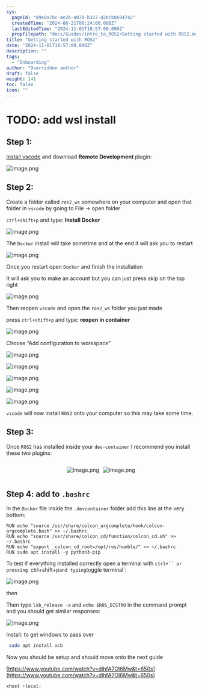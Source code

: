 ```yaml
---
sys:
  pageId: "89e0a78c-4e2b-4070-b327-d28cb0694742"
  createdTime: "2024-08-21T00:24:00.000Z"
  lastEditedTime: "2024-11-01T18:57:00.000Z"
  propFilepath: "docs/Guides/intro_to_ROS2/Getting started with ROS2.md"
title: "Getting started with ROS2"
date: "2024-11-01T18:57:00.000Z"
description: ""
tags:
  - "Onboarding"
author: "Overridden author"
draft: false
weight: 141
toc: false
icon: ""
---
```


# TODO: add wsl install

## Step 1:

[Install vscode](https://code.visualstudio.com/download) and download **Remote Development** plugin:

![image.png](https://prod-files-secure.s3.us-west-2.amazonaws.com/d518164a-d88e-44d1-a4ee-3adb3bd8bce0/efb52993-1881-4a40-b95e-6f020334f022/image.png?X-Amz-Algorithm=AWS4-HMAC-SHA256&X-Amz-Content-Sha256=UNSIGNED-PAYLOAD&X-Amz-Credential=ASIAZI2LB466YB4GRMPH%2F20250226%2Fus-west-2%2Fs3%2Faws4_request&X-Amz-Date=20250226T021223Z&X-Amz-Expires=3600&X-Amz-Security-Token=IQoJb3JpZ2luX2VjEBkaCXVzLXdlc3QtMiJGMEQCIBAeUbu0fnySEaesX7hnr6iMDqYwJW%2BouidQSvuNnw0TAiA5rhsTDtQ7VuMBuSPqFVp4ZnbhVjphj7l74kc9VVv6xyr%2FAwhREAAaDDYzNzQyMzE4MzgwNSIM9OBk1Tx3Izf4Sc%2FAKtwDBnHFLei4IKc9kQNyZgVBhDwy6usWnux6628DFRIL57E2kOCJsVUsuBI3VH0UBf17BbtGh4N7K9On9fYehxLbQcMdL2lIns7uak0cYYUevgL8ZL59NEENMdPdwhsEe8bmmPkJKjcrg%2F38JPQsu2SXTr4dyEB7YDt3pSH8cSpeeD8b4c5ULQkFydrMBNSqkIBiT8Z%2ByFAPoq9hEH2LtIvzqfAW22upV2c0Ly5lTpK7m7WpZk%2FdBjn0vN1SxjUNJTgKVeO3cAAVFvATGZo2mzMLNKo9cWN7LNGv%2B2dccbUFXe3izfGKomi5ZBg%2BzgsY%2F9Y7csPkysRq41TTVOZ95myRayzJzH3gm1%2BwchZ9Xx2F9rcXvA7QfT%2BHzGFiCd7lw0k1vshW6TXs0WrgNM2vGOYWQV6cMkDU68oNjUyazwLuuYSraeWG2Y1gazTectoIHDno%2BLjgyCM8DxryVdfs7Z1C%2BNQUFmhqbpix0npszHdazUp6pXqmH1JrTV6cbOXqfHH9cT8VyIrzSmDzVnw0ab7nKsHO0P11IQTgiuZeomXlfaK47c35OFJkzvhHKlGPSC27JzdMj7XofHTDjdWy1IG0S1exgee3cX8ZgrejP%2B3dWplUgivWm7Mwybp6s24w%2B7z5vQY6pgFY5V1ZP8xMy9%2FKI%2B%2Fn6VudbrvNx9xgddO1YkVgvOmvOeojVvDiXvg%2FJDmxkjz%2B0WFSMQQd7%2BGO1xEc5VyxPqV1SdwPkXNDrVK8nvdosTVFeVnXvhTFD15ke%2Fv3d0U76SibLiUy7GN49xdaQ7loPjKeHaI5gHwEN7tuVys60ORq0tGovU2s1nHxBTK7Ls1I3wLI6jOhdp9292M%2Bm1EMwwS8HZ0kokt1&X-Amz-Signature=52386c27a9b67ec03b740bc2c6c47a695a56363f693af5b415d48f062c9464f5&X-Amz-SignedHeaders=host&x-id=GetObject)

## Step 2:

Create a folder called `ros2_ws` somewhere on your computer and open that folder in `vscode` by going to File → open folder 

`ctrl+shift+p` and type: **Install Docker**

![image.png](https://prod-files-secure.s3.us-west-2.amazonaws.com/d518164a-d88e-44d1-a4ee-3adb3bd8bce0/2269dc0e-1cd5-47ff-bceb-c04ad9b2eab0/image.png?X-Amz-Algorithm=AWS4-HMAC-SHA256&X-Amz-Content-Sha256=UNSIGNED-PAYLOAD&X-Amz-Credential=ASIAZI2LB466YB4GRMPH%2F20250226%2Fus-west-2%2Fs3%2Faws4_request&X-Amz-Date=20250226T021223Z&X-Amz-Expires=3600&X-Amz-Security-Token=IQoJb3JpZ2luX2VjEBkaCXVzLXdlc3QtMiJGMEQCIBAeUbu0fnySEaesX7hnr6iMDqYwJW%2BouidQSvuNnw0TAiA5rhsTDtQ7VuMBuSPqFVp4ZnbhVjphj7l74kc9VVv6xyr%2FAwhREAAaDDYzNzQyMzE4MzgwNSIM9OBk1Tx3Izf4Sc%2FAKtwDBnHFLei4IKc9kQNyZgVBhDwy6usWnux6628DFRIL57E2kOCJsVUsuBI3VH0UBf17BbtGh4N7K9On9fYehxLbQcMdL2lIns7uak0cYYUevgL8ZL59NEENMdPdwhsEe8bmmPkJKjcrg%2F38JPQsu2SXTr4dyEB7YDt3pSH8cSpeeD8b4c5ULQkFydrMBNSqkIBiT8Z%2ByFAPoq9hEH2LtIvzqfAW22upV2c0Ly5lTpK7m7WpZk%2FdBjn0vN1SxjUNJTgKVeO3cAAVFvATGZo2mzMLNKo9cWN7LNGv%2B2dccbUFXe3izfGKomi5ZBg%2BzgsY%2F9Y7csPkysRq41TTVOZ95myRayzJzH3gm1%2BwchZ9Xx2F9rcXvA7QfT%2BHzGFiCd7lw0k1vshW6TXs0WrgNM2vGOYWQV6cMkDU68oNjUyazwLuuYSraeWG2Y1gazTectoIHDno%2BLjgyCM8DxryVdfs7Z1C%2BNQUFmhqbpix0npszHdazUp6pXqmH1JrTV6cbOXqfHH9cT8VyIrzSmDzVnw0ab7nKsHO0P11IQTgiuZeomXlfaK47c35OFJkzvhHKlGPSC27JzdMj7XofHTDjdWy1IG0S1exgee3cX8ZgrejP%2B3dWplUgivWm7Mwybp6s24w%2B7z5vQY6pgFY5V1ZP8xMy9%2FKI%2B%2Fn6VudbrvNx9xgddO1YkVgvOmvOeojVvDiXvg%2FJDmxkjz%2B0WFSMQQd7%2BGO1xEc5VyxPqV1SdwPkXNDrVK8nvdosTVFeVnXvhTFD15ke%2Fv3d0U76SibLiUy7GN49xdaQ7loPjKeHaI5gHwEN7tuVys60ORq0tGovU2s1nHxBTK7Ls1I3wLI6jOhdp9292M%2Bm1EMwwS8HZ0kokt1&X-Amz-Signature=9815f69ffe36345fd6b87988b7ab8b031cd2e1c7642994675401f938d3d1ee87&X-Amz-SignedHeaders=host&x-id=GetObject)

The `Docker` install will take sometime and at the end it will ask you to restart

![image.png](https://prod-files-secure.s3.us-west-2.amazonaws.com/d518164a-d88e-44d1-a4ee-3adb3bd8bce0/ed233f78-be33-4b1f-b89c-9c346c0e961e/image.png?X-Amz-Algorithm=AWS4-HMAC-SHA256&X-Amz-Content-Sha256=UNSIGNED-PAYLOAD&X-Amz-Credential=ASIAZI2LB466YB4GRMPH%2F20250226%2Fus-west-2%2Fs3%2Faws4_request&X-Amz-Date=20250226T021223Z&X-Amz-Expires=3600&X-Amz-Security-Token=IQoJb3JpZ2luX2VjEBkaCXVzLXdlc3QtMiJGMEQCIBAeUbu0fnySEaesX7hnr6iMDqYwJW%2BouidQSvuNnw0TAiA5rhsTDtQ7VuMBuSPqFVp4ZnbhVjphj7l74kc9VVv6xyr%2FAwhREAAaDDYzNzQyMzE4MzgwNSIM9OBk1Tx3Izf4Sc%2FAKtwDBnHFLei4IKc9kQNyZgVBhDwy6usWnux6628DFRIL57E2kOCJsVUsuBI3VH0UBf17BbtGh4N7K9On9fYehxLbQcMdL2lIns7uak0cYYUevgL8ZL59NEENMdPdwhsEe8bmmPkJKjcrg%2F38JPQsu2SXTr4dyEB7YDt3pSH8cSpeeD8b4c5ULQkFydrMBNSqkIBiT8Z%2ByFAPoq9hEH2LtIvzqfAW22upV2c0Ly5lTpK7m7WpZk%2FdBjn0vN1SxjUNJTgKVeO3cAAVFvATGZo2mzMLNKo9cWN7LNGv%2B2dccbUFXe3izfGKomi5ZBg%2BzgsY%2F9Y7csPkysRq41TTVOZ95myRayzJzH3gm1%2BwchZ9Xx2F9rcXvA7QfT%2BHzGFiCd7lw0k1vshW6TXs0WrgNM2vGOYWQV6cMkDU68oNjUyazwLuuYSraeWG2Y1gazTectoIHDno%2BLjgyCM8DxryVdfs7Z1C%2BNQUFmhqbpix0npszHdazUp6pXqmH1JrTV6cbOXqfHH9cT8VyIrzSmDzVnw0ab7nKsHO0P11IQTgiuZeomXlfaK47c35OFJkzvhHKlGPSC27JzdMj7XofHTDjdWy1IG0S1exgee3cX8ZgrejP%2B3dWplUgivWm7Mwybp6s24w%2B7z5vQY6pgFY5V1ZP8xMy9%2FKI%2B%2Fn6VudbrvNx9xgddO1YkVgvOmvOeojVvDiXvg%2FJDmxkjz%2B0WFSMQQd7%2BGO1xEc5VyxPqV1SdwPkXNDrVK8nvdosTVFeVnXvhTFD15ke%2Fv3d0U76SibLiUy7GN49xdaQ7loPjKeHaI5gHwEN7tuVys60ORq0tGovU2s1nHxBTK7Ls1I3wLI6jOhdp9292M%2Bm1EMwwS8HZ0kokt1&X-Amz-Signature=7caa5b38ab3342131af54db94696f16bf729940c86dee53c675f09c11b44f60f&X-Amz-SignedHeaders=host&x-id=GetObject)

Once you restart open `Docker` and finish the installation

It will ask you to make an account but you can just press skip on the top right

![image.png](https://prod-files-secure.s3.us-west-2.amazonaws.com/d518164a-d88e-44d1-a4ee-3adb3bd8bce0/21010ad9-1659-4fd9-9f59-9932a09b2a3d/image.png?X-Amz-Algorithm=AWS4-HMAC-SHA256&X-Amz-Content-Sha256=UNSIGNED-PAYLOAD&X-Amz-Credential=ASIAZI2LB466YB4GRMPH%2F20250226%2Fus-west-2%2Fs3%2Faws4_request&X-Amz-Date=20250226T021223Z&X-Amz-Expires=3600&X-Amz-Security-Token=IQoJb3JpZ2luX2VjEBkaCXVzLXdlc3QtMiJGMEQCIBAeUbu0fnySEaesX7hnr6iMDqYwJW%2BouidQSvuNnw0TAiA5rhsTDtQ7VuMBuSPqFVp4ZnbhVjphj7l74kc9VVv6xyr%2FAwhREAAaDDYzNzQyMzE4MzgwNSIM9OBk1Tx3Izf4Sc%2FAKtwDBnHFLei4IKc9kQNyZgVBhDwy6usWnux6628DFRIL57E2kOCJsVUsuBI3VH0UBf17BbtGh4N7K9On9fYehxLbQcMdL2lIns7uak0cYYUevgL8ZL59NEENMdPdwhsEe8bmmPkJKjcrg%2F38JPQsu2SXTr4dyEB7YDt3pSH8cSpeeD8b4c5ULQkFydrMBNSqkIBiT8Z%2ByFAPoq9hEH2LtIvzqfAW22upV2c0Ly5lTpK7m7WpZk%2FdBjn0vN1SxjUNJTgKVeO3cAAVFvATGZo2mzMLNKo9cWN7LNGv%2B2dccbUFXe3izfGKomi5ZBg%2BzgsY%2F9Y7csPkysRq41TTVOZ95myRayzJzH3gm1%2BwchZ9Xx2F9rcXvA7QfT%2BHzGFiCd7lw0k1vshW6TXs0WrgNM2vGOYWQV6cMkDU68oNjUyazwLuuYSraeWG2Y1gazTectoIHDno%2BLjgyCM8DxryVdfs7Z1C%2BNQUFmhqbpix0npszHdazUp6pXqmH1JrTV6cbOXqfHH9cT8VyIrzSmDzVnw0ab7nKsHO0P11IQTgiuZeomXlfaK47c35OFJkzvhHKlGPSC27JzdMj7XofHTDjdWy1IG0S1exgee3cX8ZgrejP%2B3dWplUgivWm7Mwybp6s24w%2B7z5vQY6pgFY5V1ZP8xMy9%2FKI%2B%2Fn6VudbrvNx9xgddO1YkVgvOmvOeojVvDiXvg%2FJDmxkjz%2B0WFSMQQd7%2BGO1xEc5VyxPqV1SdwPkXNDrVK8nvdosTVFeVnXvhTFD15ke%2Fv3d0U76SibLiUy7GN49xdaQ7loPjKeHaI5gHwEN7tuVys60ORq0tGovU2s1nHxBTK7Ls1I3wLI6jOhdp9292M%2Bm1EMwwS8HZ0kokt1&X-Amz-Signature=f8b169e5e04309f979fa8bc7b8d296c44d58d7e3ba5414d46b0901854bfd0707&X-Amz-SignedHeaders=host&x-id=GetObject)

Then reopen `vscode` and open the `ros2_ws` folder you just made

press `ctrl+shift+p` and type: **reopen in container**

![image.png](https://prod-files-secure.s3.us-west-2.amazonaws.com/d518164a-d88e-44d1-a4ee-3adb3bd8bce0/4e93b8c2-41ad-488c-8095-c74205196118/image.png?X-Amz-Algorithm=AWS4-HMAC-SHA256&X-Amz-Content-Sha256=UNSIGNED-PAYLOAD&X-Amz-Credential=ASIAZI2LB466YB4GRMPH%2F20250226%2Fus-west-2%2Fs3%2Faws4_request&X-Amz-Date=20250226T021223Z&X-Amz-Expires=3600&X-Amz-Security-Token=IQoJb3JpZ2luX2VjEBkaCXVzLXdlc3QtMiJGMEQCIBAeUbu0fnySEaesX7hnr6iMDqYwJW%2BouidQSvuNnw0TAiA5rhsTDtQ7VuMBuSPqFVp4ZnbhVjphj7l74kc9VVv6xyr%2FAwhREAAaDDYzNzQyMzE4MzgwNSIM9OBk1Tx3Izf4Sc%2FAKtwDBnHFLei4IKc9kQNyZgVBhDwy6usWnux6628DFRIL57E2kOCJsVUsuBI3VH0UBf17BbtGh4N7K9On9fYehxLbQcMdL2lIns7uak0cYYUevgL8ZL59NEENMdPdwhsEe8bmmPkJKjcrg%2F38JPQsu2SXTr4dyEB7YDt3pSH8cSpeeD8b4c5ULQkFydrMBNSqkIBiT8Z%2ByFAPoq9hEH2LtIvzqfAW22upV2c0Ly5lTpK7m7WpZk%2FdBjn0vN1SxjUNJTgKVeO3cAAVFvATGZo2mzMLNKo9cWN7LNGv%2B2dccbUFXe3izfGKomi5ZBg%2BzgsY%2F9Y7csPkysRq41TTVOZ95myRayzJzH3gm1%2BwchZ9Xx2F9rcXvA7QfT%2BHzGFiCd7lw0k1vshW6TXs0WrgNM2vGOYWQV6cMkDU68oNjUyazwLuuYSraeWG2Y1gazTectoIHDno%2BLjgyCM8DxryVdfs7Z1C%2BNQUFmhqbpix0npszHdazUp6pXqmH1JrTV6cbOXqfHH9cT8VyIrzSmDzVnw0ab7nKsHO0P11IQTgiuZeomXlfaK47c35OFJkzvhHKlGPSC27JzdMj7XofHTDjdWy1IG0S1exgee3cX8ZgrejP%2B3dWplUgivWm7Mwybp6s24w%2B7z5vQY6pgFY5V1ZP8xMy9%2FKI%2B%2Fn6VudbrvNx9xgddO1YkVgvOmvOeojVvDiXvg%2FJDmxkjz%2B0WFSMQQd7%2BGO1xEc5VyxPqV1SdwPkXNDrVK8nvdosTVFeVnXvhTFD15ke%2Fv3d0U76SibLiUy7GN49xdaQ7loPjKeHaI5gHwEN7tuVys60ORq0tGovU2s1nHxBTK7Ls1I3wLI6jOhdp9292M%2Bm1EMwwS8HZ0kokt1&X-Amz-Signature=5e7087b1ee9808c50572981935152c048944513d73bcb74da3c6b7030937146e&X-Amz-SignedHeaders=host&x-id=GetObject)

Choose “Add configuration to workspace”

![image.png](https://prod-files-secure.s3.us-west-2.amazonaws.com/d518164a-d88e-44d1-a4ee-3adb3bd8bce0/9560b282-5060-4989-ba37-97e7b2c22476/image.png?X-Amz-Algorithm=AWS4-HMAC-SHA256&X-Amz-Content-Sha256=UNSIGNED-PAYLOAD&X-Amz-Credential=ASIAZI2LB466YB4GRMPH%2F20250226%2Fus-west-2%2Fs3%2Faws4_request&X-Amz-Date=20250226T021223Z&X-Amz-Expires=3600&X-Amz-Security-Token=IQoJb3JpZ2luX2VjEBkaCXVzLXdlc3QtMiJGMEQCIBAeUbu0fnySEaesX7hnr6iMDqYwJW%2BouidQSvuNnw0TAiA5rhsTDtQ7VuMBuSPqFVp4ZnbhVjphj7l74kc9VVv6xyr%2FAwhREAAaDDYzNzQyMzE4MzgwNSIM9OBk1Tx3Izf4Sc%2FAKtwDBnHFLei4IKc9kQNyZgVBhDwy6usWnux6628DFRIL57E2kOCJsVUsuBI3VH0UBf17BbtGh4N7K9On9fYehxLbQcMdL2lIns7uak0cYYUevgL8ZL59NEENMdPdwhsEe8bmmPkJKjcrg%2F38JPQsu2SXTr4dyEB7YDt3pSH8cSpeeD8b4c5ULQkFydrMBNSqkIBiT8Z%2ByFAPoq9hEH2LtIvzqfAW22upV2c0Ly5lTpK7m7WpZk%2FdBjn0vN1SxjUNJTgKVeO3cAAVFvATGZo2mzMLNKo9cWN7LNGv%2B2dccbUFXe3izfGKomi5ZBg%2BzgsY%2F9Y7csPkysRq41TTVOZ95myRayzJzH3gm1%2BwchZ9Xx2F9rcXvA7QfT%2BHzGFiCd7lw0k1vshW6TXs0WrgNM2vGOYWQV6cMkDU68oNjUyazwLuuYSraeWG2Y1gazTectoIHDno%2BLjgyCM8DxryVdfs7Z1C%2BNQUFmhqbpix0npszHdazUp6pXqmH1JrTV6cbOXqfHH9cT8VyIrzSmDzVnw0ab7nKsHO0P11IQTgiuZeomXlfaK47c35OFJkzvhHKlGPSC27JzdMj7XofHTDjdWy1IG0S1exgee3cX8ZgrejP%2B3dWplUgivWm7Mwybp6s24w%2B7z5vQY6pgFY5V1ZP8xMy9%2FKI%2B%2Fn6VudbrvNx9xgddO1YkVgvOmvOeojVvDiXvg%2FJDmxkjz%2B0WFSMQQd7%2BGO1xEc5VyxPqV1SdwPkXNDrVK8nvdosTVFeVnXvhTFD15ke%2Fv3d0U76SibLiUy7GN49xdaQ7loPjKeHaI5gHwEN7tuVys60ORq0tGovU2s1nHxBTK7Ls1I3wLI6jOhdp9292M%2Bm1EMwwS8HZ0kokt1&X-Amz-Signature=72b350058e8602c972e71d4c1f8352a9731ef3f809f56fa759d51a1c82ae4ac2&X-Amz-SignedHeaders=host&x-id=GetObject)

![image.png](https://prod-files-secure.s3.us-west-2.amazonaws.com/d518164a-d88e-44d1-a4ee-3adb3bd8bce0/2ee63f81-886b-48e8-a553-dc6e5eac99e4/image.png?X-Amz-Algorithm=AWS4-HMAC-SHA256&X-Amz-Content-Sha256=UNSIGNED-PAYLOAD&X-Amz-Credential=ASIAZI2LB466YB4GRMPH%2F20250226%2Fus-west-2%2Fs3%2Faws4_request&X-Amz-Date=20250226T021223Z&X-Amz-Expires=3600&X-Amz-Security-Token=IQoJb3JpZ2luX2VjEBkaCXVzLXdlc3QtMiJGMEQCIBAeUbu0fnySEaesX7hnr6iMDqYwJW%2BouidQSvuNnw0TAiA5rhsTDtQ7VuMBuSPqFVp4ZnbhVjphj7l74kc9VVv6xyr%2FAwhREAAaDDYzNzQyMzE4MzgwNSIM9OBk1Tx3Izf4Sc%2FAKtwDBnHFLei4IKc9kQNyZgVBhDwy6usWnux6628DFRIL57E2kOCJsVUsuBI3VH0UBf17BbtGh4N7K9On9fYehxLbQcMdL2lIns7uak0cYYUevgL8ZL59NEENMdPdwhsEe8bmmPkJKjcrg%2F38JPQsu2SXTr4dyEB7YDt3pSH8cSpeeD8b4c5ULQkFydrMBNSqkIBiT8Z%2ByFAPoq9hEH2LtIvzqfAW22upV2c0Ly5lTpK7m7WpZk%2FdBjn0vN1SxjUNJTgKVeO3cAAVFvATGZo2mzMLNKo9cWN7LNGv%2B2dccbUFXe3izfGKomi5ZBg%2BzgsY%2F9Y7csPkysRq41TTVOZ95myRayzJzH3gm1%2BwchZ9Xx2F9rcXvA7QfT%2BHzGFiCd7lw0k1vshW6TXs0WrgNM2vGOYWQV6cMkDU68oNjUyazwLuuYSraeWG2Y1gazTectoIHDno%2BLjgyCM8DxryVdfs7Z1C%2BNQUFmhqbpix0npszHdazUp6pXqmH1JrTV6cbOXqfHH9cT8VyIrzSmDzVnw0ab7nKsHO0P11IQTgiuZeomXlfaK47c35OFJkzvhHKlGPSC27JzdMj7XofHTDjdWy1IG0S1exgee3cX8ZgrejP%2B3dWplUgivWm7Mwybp6s24w%2B7z5vQY6pgFY5V1ZP8xMy9%2FKI%2B%2Fn6VudbrvNx9xgddO1YkVgvOmvOeojVvDiXvg%2FJDmxkjz%2B0WFSMQQd7%2BGO1xEc5VyxPqV1SdwPkXNDrVK8nvdosTVFeVnXvhTFD15ke%2Fv3d0U76SibLiUy7GN49xdaQ7loPjKeHaI5gHwEN7tuVys60ORq0tGovU2s1nHxBTK7Ls1I3wLI6jOhdp9292M%2Bm1EMwwS8HZ0kokt1&X-Amz-Signature=38ce291ac4a37bcc02c6f84ff167413f3e8a784696d12605d7fbd3e201246dc5&X-Amz-SignedHeaders=host&x-id=GetObject)

![image.png](https://prod-files-secure.s3.us-west-2.amazonaws.com/d518164a-d88e-44d1-a4ee-3adb3bd8bce0/ae1580b2-b048-407e-aed9-b584224a7a04/image.png?X-Amz-Algorithm=AWS4-HMAC-SHA256&X-Amz-Content-Sha256=UNSIGNED-PAYLOAD&X-Amz-Credential=ASIAZI2LB466YB4GRMPH%2F20250226%2Fus-west-2%2Fs3%2Faws4_request&X-Amz-Date=20250226T021223Z&X-Amz-Expires=3600&X-Amz-Security-Token=IQoJb3JpZ2luX2VjEBkaCXVzLXdlc3QtMiJGMEQCIBAeUbu0fnySEaesX7hnr6iMDqYwJW%2BouidQSvuNnw0TAiA5rhsTDtQ7VuMBuSPqFVp4ZnbhVjphj7l74kc9VVv6xyr%2FAwhREAAaDDYzNzQyMzE4MzgwNSIM9OBk1Tx3Izf4Sc%2FAKtwDBnHFLei4IKc9kQNyZgVBhDwy6usWnux6628DFRIL57E2kOCJsVUsuBI3VH0UBf17BbtGh4N7K9On9fYehxLbQcMdL2lIns7uak0cYYUevgL8ZL59NEENMdPdwhsEe8bmmPkJKjcrg%2F38JPQsu2SXTr4dyEB7YDt3pSH8cSpeeD8b4c5ULQkFydrMBNSqkIBiT8Z%2ByFAPoq9hEH2LtIvzqfAW22upV2c0Ly5lTpK7m7WpZk%2FdBjn0vN1SxjUNJTgKVeO3cAAVFvATGZo2mzMLNKo9cWN7LNGv%2B2dccbUFXe3izfGKomi5ZBg%2BzgsY%2F9Y7csPkysRq41TTVOZ95myRayzJzH3gm1%2BwchZ9Xx2F9rcXvA7QfT%2BHzGFiCd7lw0k1vshW6TXs0WrgNM2vGOYWQV6cMkDU68oNjUyazwLuuYSraeWG2Y1gazTectoIHDno%2BLjgyCM8DxryVdfs7Z1C%2BNQUFmhqbpix0npszHdazUp6pXqmH1JrTV6cbOXqfHH9cT8VyIrzSmDzVnw0ab7nKsHO0P11IQTgiuZeomXlfaK47c35OFJkzvhHKlGPSC27JzdMj7XofHTDjdWy1IG0S1exgee3cX8ZgrejP%2B3dWplUgivWm7Mwybp6s24w%2B7z5vQY6pgFY5V1ZP8xMy9%2FKI%2B%2Fn6VudbrvNx9xgddO1YkVgvOmvOeojVvDiXvg%2FJDmxkjz%2B0WFSMQQd7%2BGO1xEc5VyxPqV1SdwPkXNDrVK8nvdosTVFeVnXvhTFD15ke%2Fv3d0U76SibLiUy7GN49xdaQ7loPjKeHaI5gHwEN7tuVys60ORq0tGovU2s1nHxBTK7Ls1I3wLI6jOhdp9292M%2Bm1EMwwS8HZ0kokt1&X-Amz-Signature=d1f4cf7793ad4b90dff06223b6955e33c6ca72b0e784d54e1bddb03c76ecd868&X-Amz-SignedHeaders=host&x-id=GetObject)

![image.png](https://prod-files-secure.s3.us-west-2.amazonaws.com/d518164a-d88e-44d1-a4ee-3adb3bd8bce0/53255b28-f75e-430f-b9e3-c0ac8577e42b/image.png?X-Amz-Algorithm=AWS4-HMAC-SHA256&X-Amz-Content-Sha256=UNSIGNED-PAYLOAD&X-Amz-Credential=ASIAZI2LB466YB4GRMPH%2F20250226%2Fus-west-2%2Fs3%2Faws4_request&X-Amz-Date=20250226T021223Z&X-Amz-Expires=3600&X-Amz-Security-Token=IQoJb3JpZ2luX2VjEBkaCXVzLXdlc3QtMiJGMEQCIBAeUbu0fnySEaesX7hnr6iMDqYwJW%2BouidQSvuNnw0TAiA5rhsTDtQ7VuMBuSPqFVp4ZnbhVjphj7l74kc9VVv6xyr%2FAwhREAAaDDYzNzQyMzE4MzgwNSIM9OBk1Tx3Izf4Sc%2FAKtwDBnHFLei4IKc9kQNyZgVBhDwy6usWnux6628DFRIL57E2kOCJsVUsuBI3VH0UBf17BbtGh4N7K9On9fYehxLbQcMdL2lIns7uak0cYYUevgL8ZL59NEENMdPdwhsEe8bmmPkJKjcrg%2F38JPQsu2SXTr4dyEB7YDt3pSH8cSpeeD8b4c5ULQkFydrMBNSqkIBiT8Z%2ByFAPoq9hEH2LtIvzqfAW22upV2c0Ly5lTpK7m7WpZk%2FdBjn0vN1SxjUNJTgKVeO3cAAVFvATGZo2mzMLNKo9cWN7LNGv%2B2dccbUFXe3izfGKomi5ZBg%2BzgsY%2F9Y7csPkysRq41TTVOZ95myRayzJzH3gm1%2BwchZ9Xx2F9rcXvA7QfT%2BHzGFiCd7lw0k1vshW6TXs0WrgNM2vGOYWQV6cMkDU68oNjUyazwLuuYSraeWG2Y1gazTectoIHDno%2BLjgyCM8DxryVdfs7Z1C%2BNQUFmhqbpix0npszHdazUp6pXqmH1JrTV6cbOXqfHH9cT8VyIrzSmDzVnw0ab7nKsHO0P11IQTgiuZeomXlfaK47c35OFJkzvhHKlGPSC27JzdMj7XofHTDjdWy1IG0S1exgee3cX8ZgrejP%2B3dWplUgivWm7Mwybp6s24w%2B7z5vQY6pgFY5V1ZP8xMy9%2FKI%2B%2Fn6VudbrvNx9xgddO1YkVgvOmvOeojVvDiXvg%2FJDmxkjz%2B0WFSMQQd7%2BGO1xEc5VyxPqV1SdwPkXNDrVK8nvdosTVFeVnXvhTFD15ke%2Fv3d0U76SibLiUy7GN49xdaQ7loPjKeHaI5gHwEN7tuVys60ORq0tGovU2s1nHxBTK7Ls1I3wLI6jOhdp9292M%2Bm1EMwwS8HZ0kokt1&X-Amz-Signature=0dcbfa8e968fff5635e1ee41f6e0e6ff870ce7a390f813bbecc7e52cdcc8f9f6&X-Amz-SignedHeaders=host&x-id=GetObject)

![image.png](https://prod-files-secure.s3.us-west-2.amazonaws.com/d518164a-d88e-44d1-a4ee-3adb3bd8bce0/7c562767-5af9-4ffb-97d1-327bcdf4ee00/image.png?X-Amz-Algorithm=AWS4-HMAC-SHA256&X-Amz-Content-Sha256=UNSIGNED-PAYLOAD&X-Amz-Credential=ASIAZI2LB466YB4GRMPH%2F20250226%2Fus-west-2%2Fs3%2Faws4_request&X-Amz-Date=20250226T021223Z&X-Amz-Expires=3600&X-Amz-Security-Token=IQoJb3JpZ2luX2VjEBkaCXVzLXdlc3QtMiJGMEQCIBAeUbu0fnySEaesX7hnr6iMDqYwJW%2BouidQSvuNnw0TAiA5rhsTDtQ7VuMBuSPqFVp4ZnbhVjphj7l74kc9VVv6xyr%2FAwhREAAaDDYzNzQyMzE4MzgwNSIM9OBk1Tx3Izf4Sc%2FAKtwDBnHFLei4IKc9kQNyZgVBhDwy6usWnux6628DFRIL57E2kOCJsVUsuBI3VH0UBf17BbtGh4N7K9On9fYehxLbQcMdL2lIns7uak0cYYUevgL8ZL59NEENMdPdwhsEe8bmmPkJKjcrg%2F38JPQsu2SXTr4dyEB7YDt3pSH8cSpeeD8b4c5ULQkFydrMBNSqkIBiT8Z%2ByFAPoq9hEH2LtIvzqfAW22upV2c0Ly5lTpK7m7WpZk%2FdBjn0vN1SxjUNJTgKVeO3cAAVFvATGZo2mzMLNKo9cWN7LNGv%2B2dccbUFXe3izfGKomi5ZBg%2BzgsY%2F9Y7csPkysRq41TTVOZ95myRayzJzH3gm1%2BwchZ9Xx2F9rcXvA7QfT%2BHzGFiCd7lw0k1vshW6TXs0WrgNM2vGOYWQV6cMkDU68oNjUyazwLuuYSraeWG2Y1gazTectoIHDno%2BLjgyCM8DxryVdfs7Z1C%2BNQUFmhqbpix0npszHdazUp6pXqmH1JrTV6cbOXqfHH9cT8VyIrzSmDzVnw0ab7nKsHO0P11IQTgiuZeomXlfaK47c35OFJkzvhHKlGPSC27JzdMj7XofHTDjdWy1IG0S1exgee3cX8ZgrejP%2B3dWplUgivWm7Mwybp6s24w%2B7z5vQY6pgFY5V1ZP8xMy9%2FKI%2B%2Fn6VudbrvNx9xgddO1YkVgvOmvOeojVvDiXvg%2FJDmxkjz%2B0WFSMQQd7%2BGO1xEc5VyxPqV1SdwPkXNDrVK8nvdosTVFeVnXvhTFD15ke%2Fv3d0U76SibLiUy7GN49xdaQ7loPjKeHaI5gHwEN7tuVys60ORq0tGovU2s1nHxBTK7Ls1I3wLI6jOhdp9292M%2Bm1EMwwS8HZ0kokt1&X-Amz-Signature=a5789db7a3950846eac4ede3f7cda2e9295359df48701a760cc3f1ec222a21d3&X-Amz-SignedHeaders=host&x-id=GetObject)

`vscode` will now install `ROS2` onto your computer so this may take some time.

## Step 3:

Once `ROS2` has installed inside your `dev-container` I recommend you install these two plugins:

<div style="display: flex;flex-direction: row; column-gap:10px; max-width: 630px;justify-content: center;">
<div>

![image.png](https://prod-files-secure.s3.us-west-2.amazonaws.com/d518164a-d88e-44d1-a4ee-3adb3bd8bce0/3fc3d550-5a54-4ba1-ba6b-faa01cdb7369/image.png?X-Amz-Algorithm=AWS4-HMAC-SHA256&X-Amz-Content-Sha256=UNSIGNED-PAYLOAD&X-Amz-Credential=ASIAZI2LB466QGL2WSDX%2F20250226%2Fus-west-2%2Fs3%2Faws4_request&X-Amz-Date=20250226T021226Z&X-Amz-Expires=3600&X-Amz-Security-Token=IQoJb3JpZ2luX2VjEBkaCXVzLXdlc3QtMiJGMEQCIFy%2B%2FzpaDlj2yS9aSZCVy0mc2Ejvbl1JFwy2fR657E33AiA%2FcZWI2Gwd4aE1RVVxIZbehFXNb%2BtAcrMJU6Oo1mPciCr%2FAwhREAAaDDYzNzQyMzE4MzgwNSIMkDtA7rqT0%2BqYIYsMKtwDoO%2BylvvQc1qE1V9%2Fk%2B4egzLL1VhvaloLO86uJ%2B5qG9KNoG7JGccizfWAlzAn%2B%2FZDHoCU%2BpY2N9TwxG5s1l%2FsRAfu9oWTrLFyY8YFQEBLcyP10OwKxX14fjO9HE2atUqFlGkoGyTcSlw5RnfUgUFZpK1xjbrAKtvSxn6kLKs8QUHiJ1kgRgrQ45xK5KL%2B7hVPi0bbPbGa1coBvDHao1j%2BeCa850Q5kTD%2B3L09DGD3raDoQW1WU%2BeqK7gRQMTkzc89amRYdbj56e2jbeDHlC%2BmfhPIJrtAD7O%2B3wO10vgGK%2FUla%2BdtoDoGreL2dvGg5E%2BCQZA%2Fql5uIfRJk6QO1iP3G%2F4RMtUEpJJGO3VPrUVZ%2B89KDG4ZWpk0oLvJyCGlTu%2B%2B5%2FLryfrb%2FcJEEAezF8Qu9Y9cXvNoEL0p2TfZ3Eqkr%2FVr7A4HEjd%2FwEe6YMNy0H3n5ScqG6Czmk46HJJs5t7MfisKd2LH188gBy3rRtKCah7ZhTrmDMdxtI%2BklUih%2B19oYHNHA7ZY0CafoShq%2BdOyI%2F0tgTJWQveewkDLDmY9hUxlap1Ua5f8xGLFEj5G78eklZiCOY5YqmPRviMu%2Bb0hIupylunUYCVPCqtIJV1nd4AOAU39y7WI86kwETIw57z5vQY6pgGf%2BTSsw1PG2aOSkcpZUp8xZvZuGkjYBA6kDHn%2BDhfztdWUWAV3cBgCAaB6C9dve6LJXPnVHdST8fKhuZHuwrBja%2BfNbks%2Fs4TdO4LobmvQiY2kJ7a0RhQK%2FLjCArTOuZJW3s26oNMYRqvWVg5QFBAHRERhNZC3O1gzjDljYrQ8Rk1fsG5AYHvGI9RT7FIm5Rn%2F3d5m5QLjGpHK6jdhykX0BKbtuABN&X-Amz-Signature=c93fe1c91bd9df6f681e5d790b089a0d30f1fc55d564a0c69938c5a12b2c2bd0&X-Amz-SignedHeaders=host&x-id=GetObject)

</div>
<div>

![image.png](https://prod-files-secure.s3.us-west-2.amazonaws.com/d518164a-d88e-44d1-a4ee-3adb3bd8bce0/d994cc66-13c2-4093-a5a3-f84cf4601a82/image.png?X-Amz-Algorithm=AWS4-HMAC-SHA256&X-Amz-Content-Sha256=UNSIGNED-PAYLOAD&X-Amz-Credential=ASIAZI2LB4664MATCO6V%2F20250226%2Fus-west-2%2Fs3%2Faws4_request&X-Amz-Date=20250226T021227Z&X-Amz-Expires=3600&X-Amz-Security-Token=IQoJb3JpZ2luX2VjEBkaCXVzLXdlc3QtMiJHMEUCIQCVjJrKiEb6Iw%2BTIbK1S9DqxgI1IWMTJkCMCZUeGJEfmwIgcGcSVtXj8%2Fc%2BI%2FpxaU4psOygwoFyMLTYgn1fa4p0hd0q%2FwMIURAAGgw2Mzc0MjMxODM4MDUiDDaQWHLmd4vjosNj5SrcAzsK%2FN7fRfYfGgt3iUNGEZo3cZ%2FCXGKPPKOAc5MBx12tL7E1h3IfTLl%2FhujdAIN%2BROYrXgyHXmNQxlSWOKXxBzRURXwzm3z%2FTo4JZbELR0oA6M%2FLoInOu7OpAORBABeZzR4euqlcpj6O0p9MrevzssRwPCTkRItU5ZdYAUi0YpJLeb77fJCm7OnSzKwMMfksy6H82dSewOWZioK1VA1dDcvsB6zk1WabwB3FQi5aO1em5EONf14xz7DBzeY%2BS7hfp9rGQq8DazLD4c%2Bmpvh%2BTNvljtvfVtBIjuw5pp8pLMP0LloPY%2BSzIBvswllj2Yy%2FMsWnv65rykDYA7H9raR2eIk9ke3z%2FFFh8TEgfLG3MbXFfBGes3uKzZsHWkovYToKy6hymfLFoZ8CYwIO07nYo2UlNZDNymIQWmdssDDciuViHIqd1KkGmln0SCSs%2FvRLnkV7DLh22qioGEtGF81kICBTDfWKOS4cjisEaQuEY0KcvmSmgZTV09mmGZiIjIJYMC1lqS7ofV95lWHIbZWDR%2BZAwE7fB7XnSdeJwiAILIL8rXWN37JUWIdwXvnc3y7ZncnahTjJjjWQnCWtlusj%2BLgecKH0%2BqAJMBDrQTxhmJc%2BGTzExrcGfm2IrlkSMIW9%2Bb0GOqUBI25ymfhob9dcy8f2Xa1vssN%2FvtJyRULDIupJ25LdXOVTlMSdi2QCyiOPKkjbkw4kKjst7DZPpDmaOhFOOI5nqmcd7gW7bMtGtxErercEYIpM%2FxZaKG0bQc7WWprLSmjX7exaRSiLVGO98zmakGcwkQyZferiFgXX%2FoMoSdKOySojiOx5WgIKAddmTjMG%2FIpg5%2FQOADYK36u1cfvR1hygHAj1UjJc&X-Amz-Signature=0f8f38c3455daf6e827b711e1f483c0fb976d1969291a59efa8d83f10e0d2376&X-Amz-SignedHeaders=host&x-id=GetObject)

</div>
</div>

## Step 4: add to `.bashrc`

In the `Docker` file inside the `.devcontainer` folder add this line at the very bottom: 

```docker
RUN echo "source /usr/share/colcon_argcomplete/hook/colcon-argcomplete.bash" >> ~/.bashrc
RUN echo "source /usr/share/colcon_cd/function/colcon_cd.sh" >> ~/.bashrc
RUN echo "export _colcon_cd_root=/opt/ros/humble/" >> ~/.bashrc
RUN sudo apt install -y python3-pip 
```

To test if everything installed correctly open a terminal with `ctrl+`` or pressing `ctrl+shift+p` and typing `toggle terminal`:

![image.png](https://prod-files-secure.s3.us-west-2.amazonaws.com/d518164a-d88e-44d1-a4ee-3adb3bd8bce0/6a4943d8-b04e-4c02-9a58-775f3384d1a5/image.png?X-Amz-Algorithm=AWS4-HMAC-SHA256&X-Amz-Content-Sha256=UNSIGNED-PAYLOAD&X-Amz-Credential=ASIAZI2LB466YB4GRMPH%2F20250226%2Fus-west-2%2Fs3%2Faws4_request&X-Amz-Date=20250226T021223Z&X-Amz-Expires=3600&X-Amz-Security-Token=IQoJb3JpZ2luX2VjEBkaCXVzLXdlc3QtMiJGMEQCIBAeUbu0fnySEaesX7hnr6iMDqYwJW%2BouidQSvuNnw0TAiA5rhsTDtQ7VuMBuSPqFVp4ZnbhVjphj7l74kc9VVv6xyr%2FAwhREAAaDDYzNzQyMzE4MzgwNSIM9OBk1Tx3Izf4Sc%2FAKtwDBnHFLei4IKc9kQNyZgVBhDwy6usWnux6628DFRIL57E2kOCJsVUsuBI3VH0UBf17BbtGh4N7K9On9fYehxLbQcMdL2lIns7uak0cYYUevgL8ZL59NEENMdPdwhsEe8bmmPkJKjcrg%2F38JPQsu2SXTr4dyEB7YDt3pSH8cSpeeD8b4c5ULQkFydrMBNSqkIBiT8Z%2ByFAPoq9hEH2LtIvzqfAW22upV2c0Ly5lTpK7m7WpZk%2FdBjn0vN1SxjUNJTgKVeO3cAAVFvATGZo2mzMLNKo9cWN7LNGv%2B2dccbUFXe3izfGKomi5ZBg%2BzgsY%2F9Y7csPkysRq41TTVOZ95myRayzJzH3gm1%2BwchZ9Xx2F9rcXvA7QfT%2BHzGFiCd7lw0k1vshW6TXs0WrgNM2vGOYWQV6cMkDU68oNjUyazwLuuYSraeWG2Y1gazTectoIHDno%2BLjgyCM8DxryVdfs7Z1C%2BNQUFmhqbpix0npszHdazUp6pXqmH1JrTV6cbOXqfHH9cT8VyIrzSmDzVnw0ab7nKsHO0P11IQTgiuZeomXlfaK47c35OFJkzvhHKlGPSC27JzdMj7XofHTDjdWy1IG0S1exgee3cX8ZgrejP%2B3dWplUgivWm7Mwybp6s24w%2B7z5vQY6pgFY5V1ZP8xMy9%2FKI%2B%2Fn6VudbrvNx9xgddO1YkVgvOmvOeojVvDiXvg%2FJDmxkjz%2B0WFSMQQd7%2BGO1xEc5VyxPqV1SdwPkXNDrVK8nvdosTVFeVnXvhTFD15ke%2Fv3d0U76SibLiUy7GN49xdaQ7loPjKeHaI5gHwEN7tuVys60ORq0tGovU2s1nHxBTK7Ls1I3wLI6jOhdp9292M%2Bm1EMwwS8HZ0kokt1&X-Amz-Signature=68c361c557b643a8c997a31a4e8697903e7a1017f0fe3e4fd77e73953183aac5&X-Amz-SignedHeaders=host&x-id=GetObject)

then 

Then type `lsb_release -a` and `echo $ROS_DISTRO` in the command prompt and you should get similar responses:

![image.png](https://prod-files-secure.s3.us-west-2.amazonaws.com/d518164a-d88e-44d1-a4ee-3adb3bd8bce0/3e635dec-a805-4e85-8b9e-d000e5b71a4e/image.png?X-Amz-Algorithm=AWS4-HMAC-SHA256&X-Amz-Content-Sha256=UNSIGNED-PAYLOAD&X-Amz-Credential=ASIAZI2LB466YB4GRMPH%2F20250226%2Fus-west-2%2Fs3%2Faws4_request&X-Amz-Date=20250226T021223Z&X-Amz-Expires=3600&X-Amz-Security-Token=IQoJb3JpZ2luX2VjEBkaCXVzLXdlc3QtMiJGMEQCIBAeUbu0fnySEaesX7hnr6iMDqYwJW%2BouidQSvuNnw0TAiA5rhsTDtQ7VuMBuSPqFVp4ZnbhVjphj7l74kc9VVv6xyr%2FAwhREAAaDDYzNzQyMzE4MzgwNSIM9OBk1Tx3Izf4Sc%2FAKtwDBnHFLei4IKc9kQNyZgVBhDwy6usWnux6628DFRIL57E2kOCJsVUsuBI3VH0UBf17BbtGh4N7K9On9fYehxLbQcMdL2lIns7uak0cYYUevgL8ZL59NEENMdPdwhsEe8bmmPkJKjcrg%2F38JPQsu2SXTr4dyEB7YDt3pSH8cSpeeD8b4c5ULQkFydrMBNSqkIBiT8Z%2ByFAPoq9hEH2LtIvzqfAW22upV2c0Ly5lTpK7m7WpZk%2FdBjn0vN1SxjUNJTgKVeO3cAAVFvATGZo2mzMLNKo9cWN7LNGv%2B2dccbUFXe3izfGKomi5ZBg%2BzgsY%2F9Y7csPkysRq41TTVOZ95myRayzJzH3gm1%2BwchZ9Xx2F9rcXvA7QfT%2BHzGFiCd7lw0k1vshW6TXs0WrgNM2vGOYWQV6cMkDU68oNjUyazwLuuYSraeWG2Y1gazTectoIHDno%2BLjgyCM8DxryVdfs7Z1C%2BNQUFmhqbpix0npszHdazUp6pXqmH1JrTV6cbOXqfHH9cT8VyIrzSmDzVnw0ab7nKsHO0P11IQTgiuZeomXlfaK47c35OFJkzvhHKlGPSC27JzdMj7XofHTDjdWy1IG0S1exgee3cX8ZgrejP%2B3dWplUgivWm7Mwybp6s24w%2B7z5vQY6pgFY5V1ZP8xMy9%2FKI%2B%2Fn6VudbrvNx9xgddO1YkVgvOmvOeojVvDiXvg%2FJDmxkjz%2B0WFSMQQd7%2BGO1xEc5VyxPqV1SdwPkXNDrVK8nvdosTVFeVnXvhTFD15ke%2Fv3d0U76SibLiUy7GN49xdaQ7loPjKeHaI5gHwEN7tuVys60ORq0tGovU2s1nHxBTK7Ls1I3wLI6jOhdp9292M%2Bm1EMwwS8HZ0kokt1&X-Amz-Signature=5ba08de1a8de99a4850edc5c9b46f05cf485ff4cf5b67420a30fc6cf75fbdcb7&X-Amz-SignedHeaders=host&x-id=GetObject)

Install:  to get windows to pass over

```bash
 sudo apt install xcb
```

Now you should be setup and should move onto the next guide 

[https://www.youtube.com/watch?v=dihfA7Ol6Mw&t=650s](https://www.youtube.com/watch?v=dihfA7Ol6Mw&t=650s)

```python
xhost +local:
```
